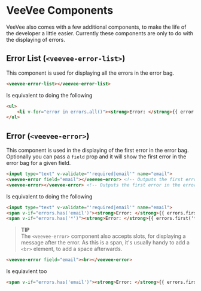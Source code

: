 # VeeVee Components
VeeVee also comes with a few additional components, to make the life of the developer a little easier. Currently these components are only to do with the displaying of errors.

## Error List (`<veevee-error-list>`)
This component is used for displaying all the errors in the error bag. 
```html
<veevee-error-list></veevee-error-list>
```
Is equivalent to doing the following
```html
<ul>
    <li v-for="error in errors.all()"><strong>Error: </strong>{{ error }}</li>
</ul>
```

## Error (`<veevee-error>`)
This component is used in the displaying of the first error in the error bag. Optionally you can pass a `field` prop and it will show the first error in the error bag for a given field.
```html
<input type="text" v-validate="'required|email'" name="email">
<veevee-error field="email"></veevee-error> <!-- Outputs the first error for the 'email' field. -->
<veevee-error></veevee-error> <!-- Outputs the first error in the error bag -->
``` 

Is equivalent to doing the following
```html
<input type="text" v-validate="'required|email'" name="email">
<span v-if="errors.has('email')"><strong>Error: </strong>{{ errors.first('email') }}</span>
<span v-if="errors.has('*')"><strong>Error: </strong>{{ errors.first('*') }}</span>
```
  
> **TIP**  
> The `<veevee-error>` component also accepts slots, for displaying a message after the error. As this is a span, it's usually handy to add a `<br>` element, to add a space afterwards.

```html
<veevee-error field="email"><br></veevee-error>
```
Is equiavlent too
```html
<span v-if="errors.has('email')"><strong>Error: </strong>{{ errors.first('email') }}<br></span>
```

